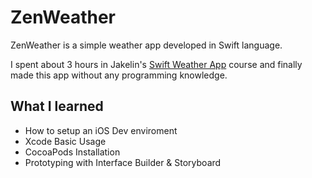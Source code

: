 ZenWeather
============
ZenWeather is a simple weather app developed in Swift language. 

I spent about 3 hours in Jakelin's [Swift Weather App](http://www.imooc.com/learn/149) course and finally made this app without any programming knowledge.

## What I learned

- How to setup an iOS Dev enviroment
- Xcode Basic Usage
- CocoaPods Installation
- Prototyping with Interface Builder & Storyboard


